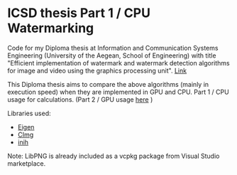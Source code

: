 # ICSD thesis Part 1 / CPU Watermarking

Code for my Diploma thesis at Information and Communication Systems Engineering (University of the Aegean, School of Engineering) with title "Efficient implementation of watermark and watermark detection algorithms for image and video using the graphics processing unit". [Link](https://hellanicus.lib.aegean.gr/handle/11610/19672)


This Diploma thesis aims to compare the above algorithms (mainly in execution speed) when they are implemented in GPU and CPU.
Part 1 / CPU usage for calculations. (Part 2 / GPU usage [here](https://github.com/kar-dim/diploma-thesis_GPU) )

Libraries used:
- [Eigen](https://eigen.tuxfamily.org/index.php?title=Main_Page)
- [CImg](https://cimg.eu/)
- [inih](https://github.com/jtilly/inih)

Note: LibPNG is already included as a vcpkg package from Visual Studio marketplace.
